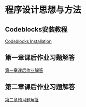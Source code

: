 # 程序设计思想与方法
## Codeblocks安装教程
   [Codeblocks Installation](https://github.com/longsjtu/FAQ/tree/Programming---ideas-and-methods/Codeblocks%20Installation)
## 第一章课后作业习题解答
   [第一章课后作业解答](https://github.com/longsjtu/FAQ/blob/Programming---ideas-and-methods/Chapter1/Homewrok1.md)
## 第二章课后作业习题解答
   [第二章预习题解答](https://github.com/longsjtu/FAQ/blob/Programming---ideas-and-methods/Chapter2/Preview%20homework.md)
